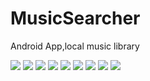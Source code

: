 # MusicSearcher
Android App,local music library

![](https://github.com/ShaunRain/MusicSearcher/raw/master/screenshot/s0.png) 
![](https://github.com/ShaunRain/MusicSearcher/raw/master/screenshot/s1.png) 
![](https://github.com/ShaunRain/MusicSearcher/raw/master/screenshot/s2.png) 
![](https://github.com/ShaunRain/MusicSearcher/raw/master/screenshot/s3.png) 
![](https://github.com/ShaunRain/MusicSearcher/raw/master/screenshot/s4.png) 
![](https://github.com/ShaunRain/MusicSearcher/raw/master/screenshot/s5.png) 
![](https://github.com/ShaunRain/MusicSearcher/raw/master/screenshot/s6.png) 
![](https://github.com/ShaunRain/MusicSearcher/raw/master/screenshot/s7.png) 
![](https://github.com/ShaunRain/MusicSearcher/raw/master/screenshot/s8.png) 
